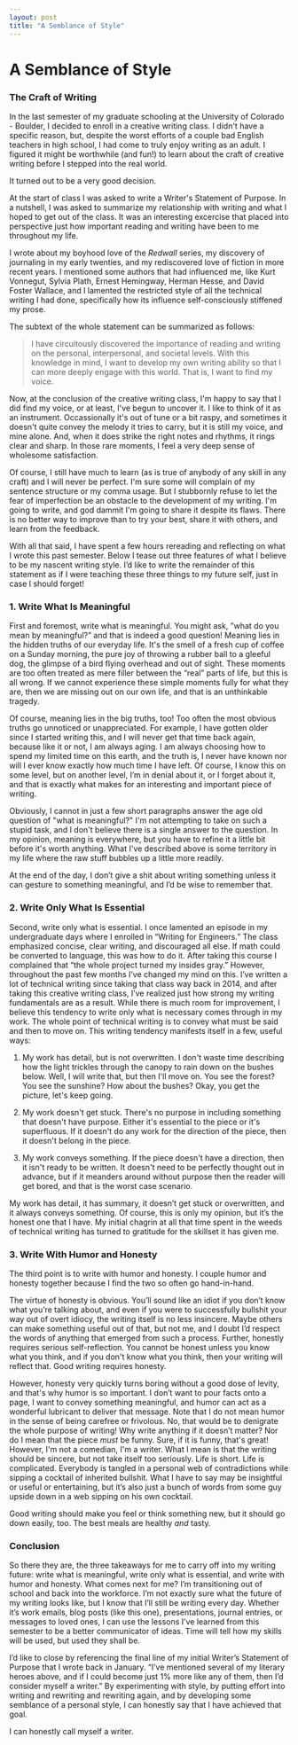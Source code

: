 ```yaml
---
layout: post
title: "A Semblance of Style"
---
```

<head>
  <link rel="stylesheet" href="../assets/css/blogstyles.css">
</head>

# A Semblance of Style

### The Craft of Writing

In the last semester of my graduate schooling at the University of Colorado - Boulder, I decided to enroll in a creative writing class. I didn't have a specific reason, but, despite the worst efforts of a couple bad English teachers in high school, I had come to truly enjoy writing as an adult. I figured it might be worthwhile (and fun!) to learn about the craft of creative writing before I stepped into the real world.

It turned out to be a very good decision. 

At the start of class I was asked to write a Writer's Statement of Purpose. In a nutshell, I was asked to summarize my relationship with writing and what I hoped to get out of the class. It was an interesting excercise that placed into perspective just how important reading and writing have been to me throughout my life. 

I wrote about my boyhood love of the <i>Redwall</i> series, my discovery of journaling in my early twenties, and my rediscovered love of fiction in more recent years. I mentioned some authors that had influenced me, like Kurt Vonnegut, Sylvia Plath, Ernest Hemingway, Herman Hesse, and David Foster Wallace, and I lamented the restricted style of all the technical writing I had done, specifically how its influence self-consciously stiffened my prose. 

The subtext of the whole statement can be summarized as follows:

> I have circuitously discovered the importance of reading and writing on the personal, interpersonal, and societal levels. With this knowledge in mind, I want to develop my own writing ability so that I can more deeply engage with this world. That is, I want to find my voice.

Now, at the conclusion of the creative writing class, I'm happy to say that I did find my voice, or at least, I've begun to uncover it. I like to think of it as an instrument. Occassionally it's out of tune or a bit raspy, and sometimes it doesn't quite convey the melody it tries to carry, but it is still my voice, and mine alone. And, when it does strike the right notes and rhythms, it rings clear and sharp. In those rare moments, I feel a very deep sense of wholesome satisfaction. 

Of course, I still have much to learn (as is true of anybody of any skill in any craft) and I will never be perfect. I'm sure some will complain of my sentence structure or my comma usage. But I stubbornly refuse to let the fear of imperfection be an obstacle to the development of my writing. I'm going to write, and god dammit I'm going to share it despite its flaws. There is no better way to improve than to try your best, share it with others, and learn from the feedback. 

With all that said, I have spent a few hours rereading and reflecting on what I wrote this past semester. Below I tease out three features of what I believe to be my nascent writing style. I’d like to write the remainder of this statement as if I were teaching these three things to my future self, just in case I should forget!

### 1. Write What Is Meaningful

First and foremost, write what is meaningful. You might ask, ”what do you mean by meaningful?” and that is indeed a good question! Meaning lies in the hidden truths of our everyday life. It's the smell of a fresh cup of coffee on a Sunday morning, the pure joy of throwing a rubber ball to a gleeful dog, the glimpse of a bird flying overhead and out of sight. These moments are too often treated as mere filler between the “real” parts of life, but this is all wrong. If we cannot experience these simple moments fully for what they are, then we are missing out on our own life, and that is an unthinkable tragedy. 

Of course, meaning lies in the big truths, too! Too often the most obvious truths go unnoticed or unappreciated. For example, I have gotten older since I started writing this, and I will never get that time back again, because like it or not, I am always aging. I am always choosing how to spend my limited time on this earth, and the truth is, I never have known nor will I ever know exactly how much time I have left. Of course, I know this on some level, but on another level, I’m in denial about it, or I forget about it, and that is exactly what makes for an interesting and important piece of writing. 

Obviously, I cannot in just a few short paragraphs answer the age old question of "what is meaningful?" I'm not attempting to take on such a stupid task, and I don't believe there is a single answer to the question. In my opinion, meaning is everywhere, but you have to refine it a little bit before it's worth anything. What I've described above is some territory in my life where the raw stuff bubbles up a little more readily. 

At the end of the day, I don’t give a shit about writing something unless it can gesture to something meaningful, and I’d be wise to remember that. 

### 2. Write Only What Is Essential

Second, write only what is essential. I once lamented an episode in my undergraduate days where I enrolled in “Writing for Engineers.” The class emphasized concise, clear writing, and discouraged all else. If math could be converted to language, this was how to do it. After taking this course I complained that “the whole project turned my insides gray.” However, throughout the past few months I’ve changed my mind on this. I’ve written a lot of technical writing since taking that class way back in 2014, and after taking this creative writing class, I’ve realized just how strong my writing fundamentals are as a result. While there is much room for improvement, I believe this tendency to write only what is necessary comes through in my work. The whole point of technical writing is to convey what must be said and then to move on. This writing tendency manifests itself in a few, useful ways:

1. My work has detail, but is not overwritten. I don't waste time describing how the light trickles through the canopy to rain down on the bushes below. Well, I will write that, but then I'll move on. You see the forest? You see the sunshine? How about the bushes? Okay, you get the picture, let's keep going.

2. My work doesn't get stuck. There's no purpose in including something that doesn't have purpose. Either it's essential to the piece or it's superfluous. If it doesn't do any work for the direction of the piece, then it doesn't belong in the piece.

3. My work conveys something. If the piece doesn't have a direction, then it isn't ready to be written. It doesn't need to be perfectly thought out in advance, but if it meanders around without purpose then the reader will get bored, and that is the worst case scenario. 

My work has detail, it has summary, it doesn’t get stuck or overwritten, and it always conveys something. Of course, this is only my opinion, but it’s the honest one that I have. My initial chagrin at all that time spent in the weeds of technical writing has turned to gratitude for the skillset it has given me. 

### 3. Write With Humor and Honesty

The third point is to write with humor and honesty. I couple humor and honesty together because I find the two so often go hand-in-hand. 

The virtue of honesty is obvious. You’ll sound like an idiot if you don’t know what you’re talking about, and even if you were to successfully bullshit your way out of overt idiocy, the writing itself is no less insincere. Maybe others can make something useful out of that, but not me, and I doubt I’d respect the words of anything that emerged from such a process. Further, honestly requires serious self-reflection. You cannot be honest unless you know what you think, and if you don't know what you think, then your writing will reflect that. Good writing requires honesty.

However, honesty very quickly turns boring without a good dose of levity, and that's why humor is so important. I don’t want to pour facts onto a page, I want to convey something meaningful, and humor can act as a wonderful lubricant to deliver that message. Note that I do not mean humor in the sense of being carefree or frivolous. No, that would be to denigrate the whole purpose of writing! Why write anything if it doesn’t matter? Nor do I mean that the piece <i>must</i> be funny. Sure, if it is funny, that's great! However, I'm not a comedian, I'm a writer. What I mean is that the writing should be sincere, but not take itself too seriously. Life is short. Life is complicated. Everybody is tangled in a personal web of contradictions while sipping a cocktail of inherited bullshit. What I have to say may be insightful or useful or entertaining, but it’s also just a bunch of words from some guy upside down in a web sipping on his own cocktail. 

Good writing should make you feel or think something new, but it should go down easily, too. The best meals are healthy <i>and</i> tasty. 


### Conclusion

So there they are, the three takeaways for me to carry off into my writing future: write what is meaningful, write only what is essential, and write with humor and honesty. What comes next for me? I’m transitioning out of school and back into the workforce. I’m not exactly sure what the future of my writing looks like, but I know that I’ll still be writing every day. Whether it’s work emails, blog posts (like this one), presentations, journal entries, or messages to loved ones, I can use the lessons I’ve learned from this semester to be a better communicator of ideas. Time will tell how my skills will be used, but used they shall be. 

I’d like to close by referencing the final line of my initial Writer’s Statement of Purpose that I wrote back in January. “I’ve mentioned several of my literary heroes above, and if I could become just 1% more like any of them, then I’d consider myself a writer.” By experimenting with style, by putting effort into writing and rewriting and rewriting again, and by developing some semblance of a personal style, I can honestly say that I have achieved that goal. 

I can honestly call myself a writer. 
